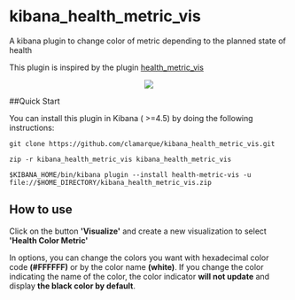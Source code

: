 # kibana_health_metric_vis
A kibana plugin  to change color of metric depending to the planned state of health 

This plugin is inspired by the plugin [health_metric_vis](https://github.com/DeanF/health_metric_vis)

<p align="center">
<img src="https://github.com/clamarque/Kibana_health_metric_vis/blob/master/img/demo.PNG">
</p>

##Quick Start

You can install this plugin in Kibana ( >=4.5) by doing the following instructions: 

`git clone https://github.com/clamarque/kibana_health_metric_vis.git`

`zip -r kibana_health_metric_vis kibana_health_metric_vis`

`$KIBANA_HOME/bin/kibana plugin --install health-metric-vis -u file://$HOME_DIRECTORY/kibana_health_metric_vis.zip`

## How to use

Click on the button **'Visualize'** and create a new visualization to select **'Health Color Metric'**

In options, you can change the colors you want with hexadecimal color code **(#FFFFFF)** or by the color name **(white)**. If you change the color indicating the name of the color, the color indicator **will not update** and display **the black color by default**.



